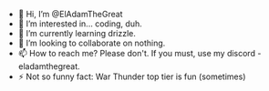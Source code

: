 - 👋 Hi, I’m @ElAdamTheGreat
- 👀 I’m interested in... coding, duh.
- 🌱 I’m currently learning drizzle.
- 💞️ I’m looking to collaborate on nothing.
- 📫 How to reach me? Please don't. If you must, use my discord - eladamthegreat.
- ⚡ Not so funny fact: War Thunder top tier is fun (sometimes)

<!---
ElAdamTheGreat/ElAdamTheGreat is a ✨ special ✨ repository because its `README.md` (this file) appears on your GitHub profile.
You can click the Preview link to take a look at your changes.
--->
